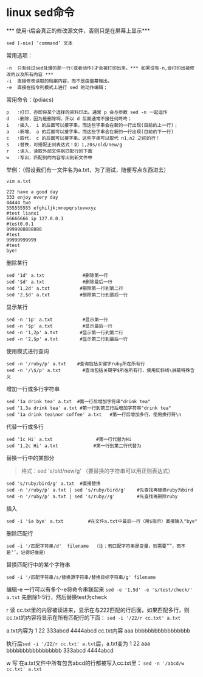 # linux sed命令
*** 使用-i后会真正的修改源文件，否则只是在屏幕上显示***

`sed [-nie] ‘command’ 文本`

常用选项：
```
-n  只有经过sed处理的那一行(或者动作)才会被打印出来。*** 如果没有-n,会打印出被修改的以及所有内容 ***
-i  直接修改读取的档案内容，而不是由萤幕输出。
-e  直接在指令列模式上进行 sed 的动作编辑；
```
常用命令：(pdiacs)
```
p   ∶打印，亦即将某个选择的资料印出。通常 p 会与参数 sed -n 一起运作
d   ∶删除，因为是删除啊，所以 d 后面通常不接任何咚咚；
i   ∶插入， i 的后面可以接字串，而这些字串会在新的一行出现(目前的上一行)；
a   ∶新增， a 的后面可以接字串，而这些字串会在新的一行出现(目前的下一行)
c   ∶取代， c 的后面可以接字串，这些字串可以取代 n1,n2 之间的行！
s   ∶替换，可搭配正则表达式！如 1,20s/old/new/g
r   :读入，读取外部文件到匹配行的下面
w   :写出，匹配到的内容写出到新文件中
```
举例：（假设我们有一文件名为a.txt，为了测试，随便写点东西进去）

`vim a.txt`

```
222 have a good day
333 enjoy every day
44444 two
555555555 efghiljk;mnopqrstuvwxyz
#test lianxi
66666666 ip 127.0.0.1
#test0.0.1
9999988888888
#test
99999999999
#test
bye!
```


删除某行

```
sed '1d' a.txt              #删除第一行 
sed '$d' a.txt              #删除最后一行
sed '1,2d' a.txt           #删除第一行到第二行
sed '2,$d' a.txt           #删除第二行到最后一行
```

显示某行

```
sed -n '1p' a.txt           #显示第一行 
sed -n '$p' a.txt           #显示最后一行
sed -n '1,2p' a.txt        #显示第一行到第二行
sed -n '2,$p' a.txt        #显示第二行到最后一行
```

使用模式进行查询

```
sed -n '/ruby/p' a.txt    #查询包括关键字ruby所在所有行
sed -n '/\$/p' a.txt        #查询包括关键字$所在所有行，使用反斜线\屏蔽特殊含义
```

增加一行或多行字符串

```
sed '1a drink tea' a.txt  #第一行后增加字符串"drink tea"
sed '1,3a drink tea' a.txt #第一行到第三行后增加字符串"drink tea"
sed '1a drink tea\nor coffee' a.txt   #第一行后增加多行，使用换行符\n
```

代替一行或多行

```
sed '1c Hi' a.txt                #第一行代替为Hi
sed '1,2c Hi' a.txt             #第一行到第二行代替为
```

替换一行中的某部分

> 格式：sed 's/old/new/g'   （要替换的字符串可以用正则表达式）

```
sed 's/ruby/bird/g' a.txt  #直接替换
sed -n '/ruby/p' a.txt | sed 's/ruby/bird/g'    #先查找再替换ruby为bird
sed -n '/ruby/p' a.txt | sed 's/ruby//g'        #先查找再删除ruby
```

插入
```
sed -i '$a bye' a.txt         #在文件a.txt中最后一行（用$指示）直接输入"bye"
```

删除匹配行

```
sed -i '/匹配字符串/d'  filename  （注：若匹配字符串是变量，则需要“”，而不是‘’。记得好像是）
```

替换匹配行中的某个字符串

```
sed -i '/匹配字符串/s/替换源字符串/替换目标字符串/g' filename
```

编辑-e 一行可以有多个-e将命令串联起来
`sed -e '1,5d' -e 's/test/check/' a.txt`
先删除1-5行，然后替换test为check


r 读
cc.txt里的内容被读进来，显示在与222匹配的行后面，如果匹配多行，则cc.txt的内容将显示在所有匹配行的下面：
`sed -i '/22/r cc.txt' a.txt`

a.txt内容为
1
22
333abcd
4444abcd
cc.txt内容
aaa
bbbbbbbbbbbbbbbbb

执行后`sed -i '/22/r cc.txt' a.txt`后，a.txt变为
1
22
aaa
bbbbbbbbbbbbbbbbb
333abcd
4444abcd


w 写
在a.txt文件中所有包含abcd的行都被写入cc.txt里：
`sed -n '/abcd/w cc.txt' a.txt`


